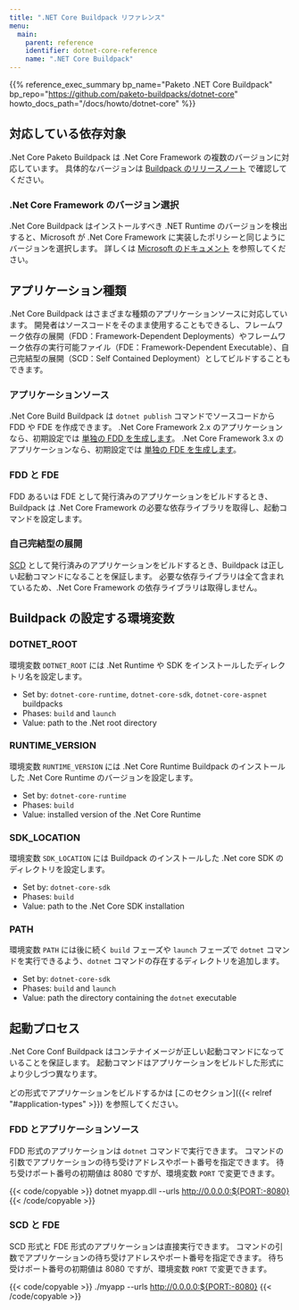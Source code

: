 ```yaml
---
title: ".NET Core Buildpack リファレンス"
menu:
  main:
    parent: reference
    identifier: dotnet-core-reference
    name: ".NET Core Buildpack"
---
```


{{% reference_exec_summary bp_name="Paketo .NET Core Buildpack" bp_repo="https://github.com/paketo-buildpacks/dotnet-core" howto_docs_path="/docs/howto/dotnet-core" %}}

## 対応している依存対象

<!-- The .Net Core Paketo Buildpack supports several versions of the .Net Core Framework.
For more details on the specific versions supported in a given buildpack
version, see the [release notes](https://github.com/paketo-buildpacks/dotnet-core/releases). -->
.Net Core Paketo Buildpack は .Net Core Framework の複数のバージョンに対応しています。
具体的なバージョンは [Buildpack のリリースノート](https://github.com/paketo-buildpacks/dotnet-core/releases) で確認してください。

### .Net Core Framework のバージョン選択

<!-- When detecting what version of the .NET runtime to install, the .Net Core Buildpack uses the
same version selection policy that Microsoft has put together for .Net Core Framework.
If you would like to know more about the policy please refer to this
[documentation](https://docs.microsoft.com/en-us/dotnet/core/versions/selection)
provided by Microsoft. -->
.Net Core Buildpack はインストールすべき .NET Runtime のバージョンを検出すると、Microsoft が .Net Core Framework に実装したポリシーと同じようにバージョンを選択します。
詳しくは [Microsoft のドキュメント](https://docs.microsoft.com/en-us/dotnet/core/versions/selection) を参照してください。

## アプリケーション種類

<!-- The .Net Core Buildpack supports several types of application source code that
can be built into a container image. Developers can provide raw source code, or
built artifacts like Framework-Dependent Deployments/Executables or
Self-Contained Deployments when building their application. -->
.Net Core Buildpack はさまざまな種類のアプリケーションソースに対応しています。
開発者はソースコードをそのまま使用することもできるし、フレームワーク依存の展開（FDD：Framework-Dependent Deployments）やフレームワーク依存の実行可能ファイル（FDE：Framework-Dependent Executable）、自己完結型の展開（SCD：Self Contained Deployment）としてビルドすることもできます。

### アプリケーションソース

<!-- The .Net Core Build Buildpack is capable of building application source code
into Framework-Dependent Deployments (FDD) or Executables (FDE).  This is
achieved using the `dotnet publish` command. For .Net Core Framework 2.x
applications,
[an FDD is produced](https://docs.microsoft.com/en-us/dotnet/core/deploying/deploy-with-cli#framework-dependent-deployment)
as the default build artifact, while
[an FDE is produced](https://docs.microsoft.com/en-us/dotnet/core/deploying/deploy-with-cli#framework-dependent-executable)
when the application source is for .Net Core Framework 3.x. -->
.Net Core Build Buildpack は `dotnet publish` コマンドでソースコードから FDD や FDE を作成できます。
.Net Core Framework 2.x のアプリケーションなら、初期設定では [単独の FDD を生成します](https://docs.microsoft.com/en-us/dotnet/core/deploying/deploy-with-cli#framework-dependent-deployment)。
.Net Core Framework 3.x のアプリケーションなら、初期設定では [単独の FDE を生成します](https://docs.microsoft.com/en-us/dotnet/core/deploying/deploy-with-cli#framework-dependent-executable)。

### FDD と FDE

<!-- When building an application that has already been published as a
Framework-Dependent Deployment or Framework-Dependent Executable, the buildpack
will include the required .Net Core Framework dependencies and set the start
command. -->
FDD あるいは FDE として発行済みのアプリケーションをビルドするとき、Buildpack は .Net Core Framework の必要な依存ライブラリを取得し、起動コマンドを設定します。

### 自己完結型の展開

<!-- When building an application as a
[Self-Contained Deployment](https://docs.microsoft.com/en-us/dotnet/core/deploying/deploy-with-cli#self-contained-deployment) (SCD),
the buildpack will ensure the correct start command will be used to run your
app. No .Net Core Framework dependencies will be included in the built image as
they are already included in the SCD artifact. -->
[SCD](https://docs.microsoft.com/en-us/dotnet/core/deploying/deploy-with-cli#self-contained-deployment) として発行済みのアプリケーションをビルドするとき、Buildpack は正しい起動コマンドになることを保証します。
必要な依存ライブラリは全て含まれているため、.Net Core Framework の依存ライブラリは取得しません。

## Buildpack の設定する環境変数

### DOTNET_ROOT

<!-- The `DOTNET_ROOT` environment variable specifies the path to the directory where .Net Runtimes and SDKs are installed. -->
環境変数 `DOTNET_ROOT` には .Net Runtime や SDK をインストールしたディレクトリ名を設定します。

* Set by: `dotnet-core-runtime`, `dotnet-core-sdk`, `dotnet-core-aspnet` buildpacks
* Phases: `build` and `launch`
* Value: path to the .Net root directory

### RUNTIME_VERSION

<!-- The `RUNTIME_VERSION` environment variable specifies the version of the .Net Core Runtime installed by the .Net Core Runtime Buildpack. -->
環境変数 `RUNTIME_VERSION` には .Net Core Runtime Buildpack のインストールした .Net Core Runtime のバージョンを設定します。

* Set by: `dotnet-core-runtime`
* Phases: `build`
* Value: installed version of the .Net Core Runtime

### SDK_LOCATION

<!-- The `SDK_LOCATION` environment variable specifies the file path location of the installed .Net Core SDK. -->
環境変数 `SDK_LOCATION` には Buildpack のインストールした .Net core SDK のディレクトリを設定します。

* Set by: `dotnet-core-sdk`
* Phases: `build`
* Value: path to the .Net Core SDK installation

### PATH

<!-- The `PATH` environment variable is modified to enable the `dotnet` CLI to be found during subsequent `build` and `launch` phases. -->
環境変数 `PATH` には後に続く `build` フェーズや `launch` フェーズで `dotnet` コマンドを実行できるよう、`dotnet` コマンドの存在するディレクトリを追加します。

* Set by: `dotnet-core-sdk`
* Phases: `build` and `launch`
* Value: path the directory containing the `dotnet` executable

## 起動プロセス

<!-- The .Net Core Conf Buildpack will ensure that your application image is built
with a valid launch process command. These commands differ slightly depending
upon the type of built artifact produced during the build process. -->
.Net Core Conf Buildpack はコンテナイメージが正しい起動コマンドになっていることを保証します。
起動コマンドはアプリケーションをビルドした形式により少しづつ異なります。

<!-- For more information about which built artifact is produced for a Source
Application, see [this section]({{< relref "#application-types" >}}). -->
どの形式でアプリケーションをビルドするかは [このセクション]({{< relref "#application-types" >}}) を参照してください。

### FDD とアプリケーションソース

<!-- For Framework-Dependent Deployments (FDD), the `dotnet` CLI will be invoked to
start your application. The application will be given configuration to help it
bind to a port inside the container. The default port is 8080, but can be
overridden using the `$PORT` environment variable. -->
FDD 形式のアプリケーションは `dotnet` コマンドで実行できます。
コマンドの引数でアプリケーションの待ち受けアドレスやポート番号を指定できます。
待ち受けポート番号の初期値は 8080 ですが、環境変数 `PORT` で変更できます。

{{< code/copyable >}}
dotnet myapp.dll --urls http://0.0.0.0:${PORT:-8080}
{{< /code/copyable >}}

### SCD と FDE

<!-- For Self-Contained Deployments and Framework-Dependent Executables, the
executable will be invoked directly to start your application. The application
will be given configuration to help it bind to a port inside the container. The
default port is 8080, but can be overridden using the `$PORT` environment
variable. -->
SCD 形式と FDE 形式のアプリケーションは直接実行できます。
コマンドの引数でアプリケーションの待ち受けアドレスやポート番号を指定できます。
待ち受けポート番号の初期値は 8080 ですが、環境変数 `PORT` で変更できます。

{{< code/copyable >}}
./myapp --urls http://0.0.0.0:${PORT:-8080}
{{< /code/copyable >}}
